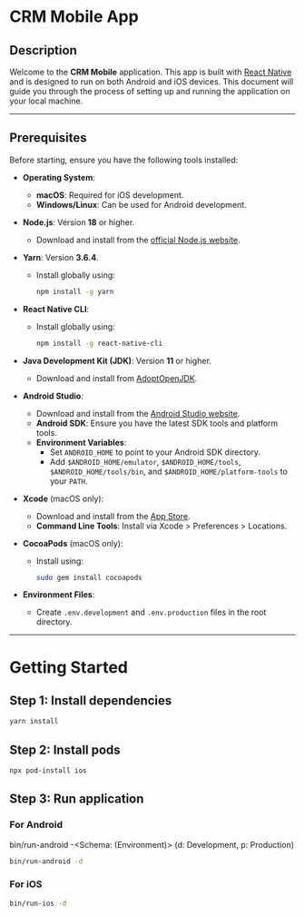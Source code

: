# CRM Mobile App

## Description

Welcome to the **CRM Mobile** application. This app is built with [React Native](https://reactnative.dev/) and is designed to run on both Android and iOS devices. This document will guide you through the process of setting up and running the application on your local machine.

---

## Prerequisites

Before starting, ensure you have the following tools installed:

- **Operating System**:
  - **macOS**: Required for iOS development.
  - **Windows/Linux**: Can be used for Android development.

- **Node.js**: Version **18** or higher.
  - Download and install from the [official Node.js website](https://nodejs.org/).

- **Yarn**: Version **3.6.4**.
  - Install globally using:

    ```bash
    npm install -g yarn
    ```

- **React Native CLI**:
  - Install globally using:

    ```bash
    npm install -g react-native-cli
    ```

- **Java Development Kit (JDK)**: Version **11** or higher.
  - Download and install from [AdoptOpenJDK](https://adoptopenjdk.net/).

- **Android Studio**:
  - Download and install from the [Android Studio website](https://developer.android.com/studio).
  - **Android SDK**: Ensure you have the latest SDK tools and platform tools.
  - **Environment Variables**:
    - Set `ANDROID_HOME` to point to your Android SDK directory.
    - Add `$ANDROID_HOME/emulator`, `$ANDROID_HOME/tools`, `$ANDROID_HOME/tools/bin`, and `$ANDROID_HOME/platform-tools` to your `PATH`.

- **Xcode** (macOS only):
  - Download and install from the [App Store](https://apps.apple.com/us/app/xcode/id497799835).
  - **Command Line Tools**: Install via Xcode > Preferences > Locations.

- **CocoaPods** (macOS only):
  - Install using:

    ```bash
    sudo gem install cocoapods
    ```

- **Environment Files**:
  - Create `.env.development` and `.env.production` files in the root directory.

---

# Getting Started

## Step 1: Install dependencies

```bash
yarn install
```

## Step 2: Install pods
```bash
npx pod-install ios
```

## Step 3: Run application

### For Android

bin/run-android -<Schema: (Environment)> (d: Development, p: Production)

```bash
bin/run-android -d
```

### For iOS

```bash
bin/run-ios -d
```

